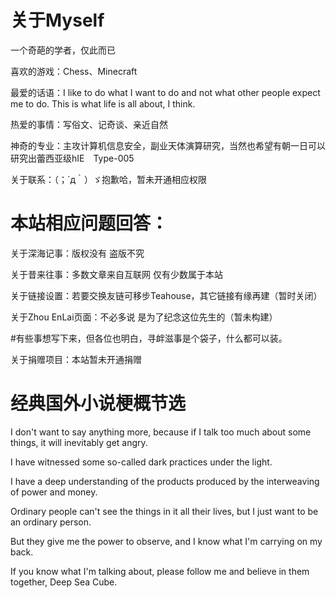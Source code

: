 # 关于Myself

一个奇葩的学者，仅此而已

喜欢的游戏：Chess、Minecraft

最爱的话语：I like to do what I want to do and not what other people expect me to do. This is what life is all about, I think.

热爱的事情：写俗文、记奇谈、亲近自然

神奇的专业：主攻计算机信息安全，副业天体演算研究，当然也希望有朝一日可以研究出蕾西亚级hIE　Type-005

关于联系：（；´д｀）ゞ抱歉哈，暂未开通相应权限

# 本站相应问题回答：

关于深海记事：版权没有 盗版不究

关于昔来往事：多数文章来自互联网 仅有少数属于本站

关于链接设置：若要交换友链可移步Teahouse，其它链接有缘再建（暂时关闭）

关于Zhou EnLai页面：不必多说 是为了纪念这位先生的（暂未构建）

#有些事想写下来，但各位也明白，寻衅滋事是个袋子，什么都可以装。

关于捐赠项目：本站暂未开通捐赠

# 经典国外小说梗概节选

I don't want to say anything more, because if I talk too much about some things, it will inevitably get angry. 

I have witnessed some so-called dark practices under the light. 

I have a deep understanding of the products produced by the interweaving of power and money. 

Ordinary people can't see the things in it all their lives, but I just want to be an ordinary person. 

But they give me the power to observe, and I know what I'm carrying on my back. 

If you know what I'm talking about, please follow me and believe in them together, Deep Sea Cube.
